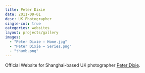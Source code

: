 ```yaml
---
title: Peter Dixie
date: 2011-09-01
desc: UK Photographer
single-col: true
categories: websites
layout: projects/gallery
images:
  - "Peter Dixie — Home.jpg"
  - "Peter Dixie — Series.png"
  - "thumb.png"
---
```

Official Website for Shanghai-based UK photographer [Peter Dixie](http://peterdixie.com).

